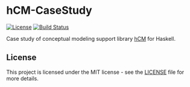 # hCM-CaseStudy

[![License](https://img.shields.io/badge/license-MIT-blue.svg)](LICENSE)
[![Build Status](https://travis-ci.org/MarekSuchanek/hCM-CaseStudy.svg?branch=master)](https://travis-ci.org/MarekSuchanek/hCM-CaseStudy)

Case study of conceptual modeling support library [hCM](https://github.com/MarekSuchanek/hCM) for Haskell.


## License

This project is licensed under the MIT license - see the [LICENSE](LICENSE) file for more details.
